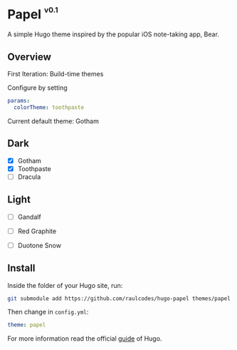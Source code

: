 # Papel <sup><sup><sub>v0.1</sub></sup></sup>

A simple Hugo theme inspired by the popular iOS note-taking app, Bear.


## Overview

First Iteration: Build-time themes

Configure by setting 

```yml
params:
  colorTheme: toothpaste
```

Current default theme: Gotham

## Dark
- [X] Gotham
- [X] Toothpaste
- [ ] Dracula

## Light
- [ ] Gandalf
- [ ] Red Graphite
- [ ] Duotone Snow


## Install

Inside the folder of your Hugo site, run:

```bash
git submodule add https://github.com/raulcodes/hugo-papel themes/papel
```

Then change in `config.yml`:

```yml
theme: papel
```

For more information read the official [guide](https://gohugo.io/getting-started/quick-start/#step-3-add-a-theme) of Hugo.
